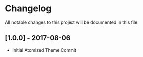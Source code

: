 # Changelog
All notable changes to this project will be documented in this file.

## [1.0.0] - 2017-08-06
- Initial Atomized Theme Commit